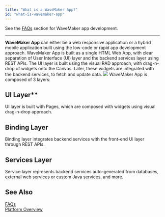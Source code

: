 ```yaml
---
title: "What is a WaveMaker App?"
id: "what-is-wavemaker-app"
---
```

See the [FAQs](/learn/app-development/wavemaker-app-development-faqs) section for WaveMaker app development.    

---

**WaveMaker App** can either be a web responsive application or a hybrid mobile application built using the low-code or rapid app development approach. WaveMaker App is built as a single HTML Web App, with clear separation of User Interface (UI) layer and the backend services layer using REST APIs. The UI layer is built using the visual RAD approach, with drag-n-drop of widgets onto the Canvas. Later, these widgets are integrated with the backend services, to fetch and update data. [![](/learn/assets/3layered_arch.png)](/learn/assets/3layered_arch.png) WaveMaker App is composed of 3 layers:

## UI Layer** 

UI layer is built with Pages, which are composed with widgets using visual drag-n-drop approach.

## Binding Layer
Binding layer integrates backend services with the front-end UI layer through REST APIs.

## Services Layer
Service layer represents backend services auto-generated from databases, external web services or custom Java services, and more.

## See Also
[FAQs](/learn/app-development/wavemaker-app-development-faqs)  
[Platform Overview](/learn/app-development/wavemaker-overview/platform-overview/)
